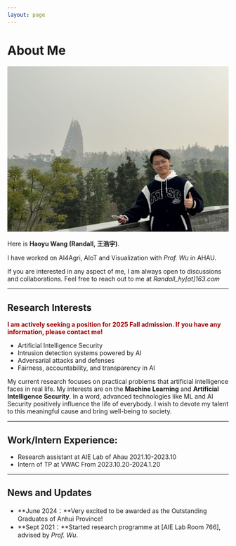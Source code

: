 ```yaml
---
layout: page
---
```


# About Me

<img src="images/teams/4.jpg" class="floatpic">

Here is **Haoyu Wang (Randall, 王浩宇)**.<br>

I have worked on AI4Agri, AIoT and Visualization with _Prof. Wu_ in AHAU.


If you are interested in any aspect of me, I am always open to discussions and collaborations. Feel free to reach out to me at *Randall_hy[at]163.com*

---

## Research Interests

**<font color="#990000">I am actively seeking a position for 2025 Fall admission. If you have any information, please contact me!</font>**

- Artificial Intelligence Security
- Intrusion detection systems powered by AI
- Adversarial attacks and defenses
- Fairness, accountability, and transparency in AI

My current research focuses on practical problems that artificial intelligence faces in real life. My interests are on the **Machine Learning** and  **Artificial Intelligence Security**. In a word, advanced technologies like ML and AI Security positively influence the life of everybody.  I wish to devote my talent to this meaningful cause and bring well-being to society.

---

## Work/Intern Experience:
  - Research assistant at AIE Lab of Ahau 2021.10-2023.10
  - Intern of TP at VWAC From 2023.10.20-2024.1.20

---

## News and Updates

<!-- - **June 2024**：Very excited to be selected as [KDD UC Scholar](https://kdd2024.kdd.org/undergraduate-consortium/). See you in Spain!
- **May 2024：**My bachelor thesis won the Annual Best Thesis Award (Top 1/300).
- **April 2024：**Our work *BLEGuard* has been accepted to [MobiSys 2024](https://www.sigmobile.org/mobisys/2024/) as a poster paper. See you in Japan!
- **March 2024：**Very excited to get a MPhil offer from Engineering department at Cambridge University! -->
- **June 2024：**Very excited to be awarded as the Outstanding Graduates of Anhui Province!
- **Sept 2021：**Started research programme at [AIE Lab Room 766], advised by _Prof. Wu_.

<br>

<!-- <blockquote class="twitter-tweet"><p lang="en" dir="ltr">Thrilled to be an AAAI-UC Scholar at <a href="https://twitter.com/hashtag/AAAI24?src=hash&amp;ref_src=twsrc%5Etfw">#AAAI24</a>, thanks to <a href="https://twitter.com/hashtag/AAAI?src=hash&amp;ref_src=twsrc%5Etfw">#AAAI</a> &amp; <a href="https://twitter.com/hashtag/GoogleExploreCSR?src=hash&amp;ref_src=twsrc%5Etfw">#GoogleExploreCSR</a> for the sponsorship. Grateful for the knowledge gained and new friendships formed.<br><br>Wonderful trip in Vancouver. Looking forward to staying connected with all.<a href="https://twitter.com/hashtag/AAAI24?src=hash&amp;ref_src=twsrc%5Etfw">#AAAI24</a> <a href="https://twitter.com/hashtag/Vancouver?src=hash&amp;ref_src=twsrc%5Etfw">#Vancouver</a> <a href="https://twitter.com/hashtag/GoogleExploreCSR?src=hash&amp;ref_src=twsrc%5Etfw">#GoogleExploreCSR</a> <a href="https://t.co/wUQUp8XlSM">pic.twitter.com/wUQUp8XlSM</a></p>&mdash; Hanlin CAI (seeking a PhD position 2025) (@lancecai2002) <a href="https://twitter.com/lancecai2002/status/1762210025173344260?ref_src=twsrc%5Etfw">February 26, 2024</a></blockquote> <script async src="https://platform.twitter.com/widgets.js" charset="utf-8"></script> -->


